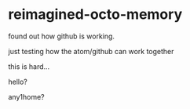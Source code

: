 # reimagined-octo-memory

found out how github is working.

just testing how the atom/github can work together

this is hard...


hello?

any1home?
